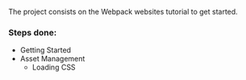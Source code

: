 The project consists on the Webpack websites tutorial to get started.

### Steps done:

- Getting Started
- Asset Management <!-- https://webpack.js.org/guides/asset-management/ -->
    - Loading CSS

